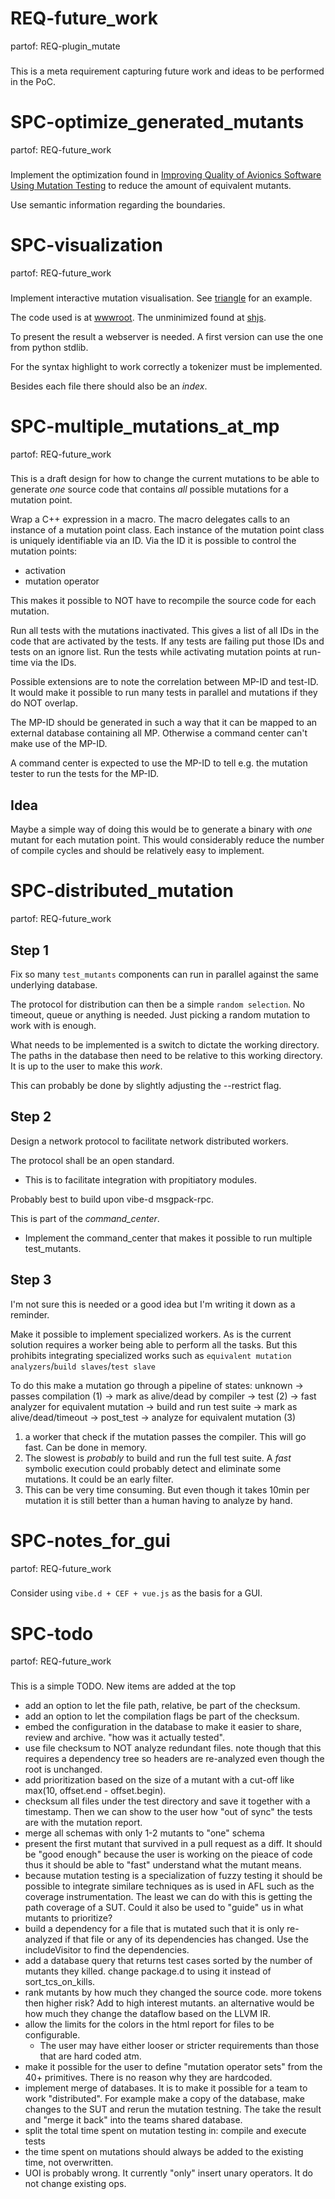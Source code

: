 # REQ-future_work
partof: REQ-plugin_mutate
###
This is a meta requirement capturing future work and ideas to be performed in
the PoC.

# SPC-optimize_generated_mutants
partof: REQ-future_work
###
Implement the optimization found in [Improving Quality of Avionics Software Using Mutation Testing](http://liu.diva-portal.org/smash/record.jsf?pid=diva2%3A707336&dswid=-3612) to reduce the amount of equivalent mutants.

Use semantic information regarding the boundaries.

# SPC-visualization
partof: REQ-future_work
###
Implement interactive mutation visualisation.
See [triangle](http://john-tornblom.github.io/llvm-p86/triangle/) for an example.

The code used is at [wwwroot](https://github.com/john-tornblom/llvm-p86/tree/master/wwwroot).
The unminimized found at [shjs](http://shjs.sourceforge.net/).

To present the result a webserver is needed.
A first version can use the one from python stdlib.

For the syntax highlight to work correctly a tokenizer must be implemented.

Besides each file there should also be an _index_.

# SPC-multiple_mutations_at_mp
partof: REQ-future_work
###
This is a draft design for how to change the current mutations to be able to
generate _one_ source code that contains _all_ possible mutations for a
mutation point.

Wrap a C++ expression in a macro.
The macro delegates calls to an instance of a mutation point class.
Each instance of the mutation point class is uniquely identifiable via an ID.
Via the ID it is possible to control the mutation points:
 - activation
 - mutation operator

This makes it possible to NOT have to recompile the source code for each mutation.

Run all tests with the mutations inactivated.
This gives a list of all IDs in the code that are activated by the tests.
If any tests are failing put those IDs and tests on an ignore list.
Run the tests while activating mutation points at run-time via the IDs.

Possible extensions are to note the correlation between MP-ID and test-ID.
It would make it possible to run many tests in parallel and mutations if they
do NOT overlap.

The MP-ID should be generated in such a way that it can be mapped to an
external database containing all MP. Otherwise a command center can't make use
of the MP-ID.

A command center is expected to use the MP-ID to tell e.g. the mutation tester
to run the tests for the MP-ID.

## Idea

Maybe a simple way of doing this would be to generate a binary with *one* mutant for each mutation point. This would considerably reduce the number of compile cycles and should be relatively easy to implement.

# SPC-distributed_mutation
partof: REQ-future_work
###

## Step 1
Fix so many `test_mutants` components can run in parallel against the same underlying database.

The protocol for distribution can then be a simple `random selection`.
No timeout, queue or anything is needed. Just picking a random mutation to work with is enough.

What needs to be implemented is a switch to dictate the working directory.
The paths in the database then need to be relative to this working directory.
It is up to the user to make this _work_.

This can probably be done by slightly adjusting the --restrict flag.

## Step 2
Design a network protocol to facilitate network distributed workers.

The protocol shall be an open standard.
 * This is to facilitate integration with propitiatory modules.

Probably best to build upon vibe-d msgpack-rpc.

This is part of the _command_center_.
 * Implement the command_center that makes it possible to run multiple test_mutants.

## Step 3
I'm not sure this is needed or a good idea but I'm writing it down as a reminder.

Make it possible to implement specialized workers.
As is the current solution requires a worker being able to perform all the tasks.
But this prohibits integrating specialized works such as `equivalent mutation analyzers`/`build slaves`/`test slave`

To do this make a mutation go through a pipeline of states:
unknown
    -> passes compilation (1)
        -> mark as alive/dead by compiler
    -> test (2)
        -> fast analyzer for equivalent mutation
        -> build and run test suite
        -> mark as alive/dead/timeout
    -> post_test
        -> analyze for equivalent mutation (3)
1. a worker that check if the mutation passes the compiler. This will go fast. Can be done in memory.
2. The slowest is _probably_ to build and run the full test suite.
    A _fast_ symbolic execution could probably detect and eliminate some mutations.
    It could be an early filter.
3. This can be very time consuming.
    But even though it takes 10min per mutation it is still better than a human having to analyze by hand.

# SPC-notes_for_gui
partof: REQ-future_work
###

Consider using `vibe.d + CEF + vue.js` as the basis for a GUI.

# SPC-todo
partof: REQ-future_work
###
This is a simple TODO.
New items are added at the top

 * add an option to let the file path, relative, be part of the checksum.
 * add an option to let the compilation flags be part of the checksum.
 * embed the configuration in the database to make it easier to share, review and archive. "how was it actually tested".
 * use file checksum to NOT analyze redundant files. note though that this requires a dependency tree so headers are re-analyzed even though the root is unchanged.
 * add prioritization based on the size of a mutant with a cut-off like max(10, offset.end - offset.begin).
 * checksum all files under the test directory and save it together with a timestamp. Then we can show to the user how "out of sync" the tests are with the mutation report.
 * merge all schemas with only 1-2 mutants to "one" schema
 * present the first mutant that survived in a pull request as a diff. It should be "good enough" because the user is working on the pieace of code thus it should be able to "fast" understand what the mutant means.
 * because mutation testing is a specialization of fuzzy testing it should be possible to integrate similare techniques as is used in AFL such as the coverage instrumentation. The least we can do with this is getting the path coverage of a SUT. Could it also be used to "guide" us in what mutants to prioritize?
 * build a dependency for a file that is mutated such that it is only re-analyzed if that file or any of its dependencies has changed. Use the includeVisitor to find the dependencies.
 * add a database query that returns test cases sorted by the number of mutants they killed.
   change package.d to using it instead of sort_tcs_on_kills.
 * rank mutants by how much they changed the source code. more tokens then higher risk? Add to high interest mutants.
   an alternative would be how much they change the dataflow based on the LLVM IR.
 * allow the limits for the colors in the html report for files to be configurable.
    * The user may have either looser or stricter requirements than those that are hard coded atm.
 * make it possible for the user to define "mutation operator sets" from the 40+ primitives. There is no reason why they are hardcoded.
 * implement merge of databases. It is to make it possible for a team to work "distributed".
   For example make a copy of the database, make changes to the SUT and rerun the mutation testning.
   The take the result and "merge it back" into the teams shared database.
 * split the total time spent on mutation testing in: compile and execute tests
 * the time spent on mutations should always be added to the existing time, not overwritten.
 * UOI is probably wrong. It currently "only" insert unary operators. It do not change existing ops.
